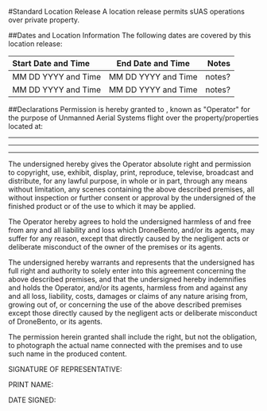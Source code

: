 
#Standard Location Release
A location release permits sUAS operations over private property.

##Dates and Location Information
The following dates are covered by this location release:

| Start Date and Time | End Date and Time | Notes |
| :---         |     :---:      |          ---: |
| MM DD YYYY and Time   | MM DD YYYY and Time     | notes?    |
| MM DD YYYY and Time     | MM DD YYYY and Time       | notes?      |

##Declarations
Permission is hereby granted to <YOUR BUSINESS NAME>, known as "Operator" for the purpose of Unmanned Aerial Systems flight over the property/properties located at:

____________________________________________

____________________________________________

____________________________________________

The undersigned hereby gives the Operator absolute right and permission to copyright, use, exhibit, display, print, reproduce, televise, broadcast and distribute, for any lawful purpose, in whole or in part, through any means without limitation, any scenes containing the above described premises, all without inspection or further consent or approval by the undersigned of the finished product or of the use to which it may be applied.

The Operator hereby agrees to hold the undersigned harmless of and free from any and all liability and loss which DroneBento, and/or its agents, may suffer for any reason, except that directly caused by the negligent acts or deliberate misconduct of the owner of the premises or its agents.

The undersigned hereby warrants and represents that the undersigned has full right and authority to solely enter into this agreement concerning the above described premises, and that the undersigned hereby indemnifies and holds the Operator, and/or its agents, harmless from and against any and all loss, liability, costs, damages or claims of any nature arising from, growing out of, or concerning the use of the above described premises except those directly caused by the negligent acts or deliberate misconduct of DroneBento, or its agents.

The permission herein granted shall include the right, but not the obligation, to photograph the actual name connected with the premises and to use such name in the produced content.

SIGNATURE OF REPRESENTATIVE:



PRINT NAME:

DATE SIGNED:  
